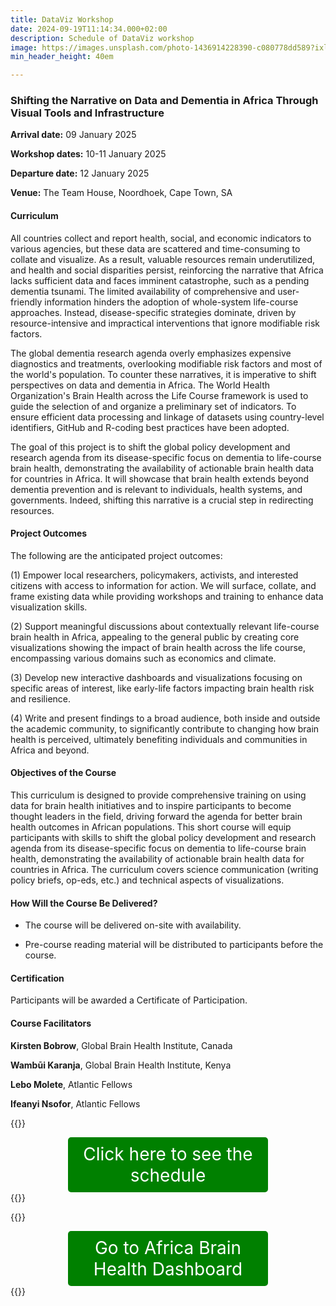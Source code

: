 ```yaml
---
title: DataViz Workshop
date: 2024-09-19T11:14:34.000+02:00
description: Schedule of DataViz workshop
image: https://images.unsplash.com/photo-1436914228390-c080778dd589?ixlib=rb-1.2.1&ixid=MnwxMjA3fDB8MHxwaG90by1wYWdlfHx8fGVufDB8fHx8&auto=format&fit=crop&w=1500&q=95
min_header_height: 40em

---
```


### Shifting the Narrative on Data and Dementia in Africa Through Visual Tools and Infrastructure

**Arrival date:** 09 January 2025  

**Workshop dates:** 10-11 January 2025  

**Departure date:** 12 January 2025  

**Venue:** The Team House, Noordhoek, Cape Town, SA  


#### Curriculum


All countries collect and report health, social, and economic indicators to various agencies, but these data are scattered and time-consuming to collate and visualize. As a result, valuable resources remain underutilized, and health and social disparities persist, reinforcing the narrative that Africa lacks sufficient data and faces imminent catastrophe, such as a pending dementia tsunami. The limited availability of comprehensive and user-friendly information hinders the adoption of whole-system life-course approaches. Instead, disease-specific strategies dominate, driven by resource-intensive and impractical interventions that ignore modifiable risk factors.


The global dementia research agenda overly emphasizes expensive diagnostics and treatments, overlooking modifiable risk factors and most of the world's population. To counter these narratives, it is imperative to shift perspectives on data and dementia in Africa. The World Health Organization's Brain Health across the Life Course framework is used to guide the selection of and organize a preliminary set of indicators. To ensure efficient data processing and linkage of datasets using country-level identifiers, GitHub and R-coding best practices have been adopted.


The goal of this project is to shift the global policy development and research agenda from its disease-specific focus on dementia to life-course brain health, demonstrating the availability of actionable brain health data for countries in Africa. It will showcase that brain health extends beyond dementia prevention and is relevant to individuals, health systems, and governments. Indeed, shifting this narrative is a crucial step in redirecting resources.


#### Project Outcomes


The following are the anticipated project outcomes:

(1) Empower local researchers, policymakers, activists, and interested citizens with access to information for action. We will surface, collate, and frame existing data while providing workshops and training to enhance data visualization skills.
  
(2) Support meaningful discussions about contextually relevant life-course brain health in Africa, appealing to the general public by creating core visualizations showing the impact of brain health across the life course, encompassing various domains such as economics and climate.
  
(3) Develop new interactive dashboards and visualizations focusing on specific areas of interest, like early-life factors impacting brain health risk and resilience.

(4) Write and present findings to a broad audience, both inside and outside the academic community, to significantly contribute to changing how brain health is perceived, ultimately benefiting individuals and communities in Africa and beyond.


#### Objectives of the Course


This curriculum is designed to provide comprehensive training on using data for brain health initiatives and to inspire participants to become thought leaders in the field, driving forward the agenda for better brain health outcomes in African populations. This short course will equip participants with skills to shift the global policy development and research agenda from its disease-specific focus on dementia to life-course brain health, demonstrating the availability of actionable brain health data for countries in Africa. The curriculum covers science communication (writing policy briefs, op-eds, etc.) and technical aspects of visualizations.


#### How Will the Course Be Delivered?


- The course will be delivered on-site with availability.  

- Pre-course reading material will be distributed to participants before the course.  


#### Certification


Participants will be awarded a Certificate of Participation.  


#### Course Facilitators


**Kirsten Bobrow**, Global Brain Health Institute, Canada  

**Wambūi Karanja**, Global Brain Health Institute, Kenya  

**Lebo Molete**, Atlantic Fellows  

**Ifeanyi Nsofor**, Atlantic Fellows


{{<rawhtml>}}
<div style="background-color: green; padding: 10px; border-radius: 5px; color: white; max-width: 300px; font-size: 28px; margin: 0 auto; text-align: center; font-secondary">
    <a href="https://isicnimbizo.github.io/dataviz/DataViz_schedule.pdf" style="color: white; text-decoration: none; font-size: 28px;">Click here to see the schedule</a>
</div>
{{</rawhtml>}}


{{<rawhtml>}}
<div style="background-color: green; padding: 10px; border-radius: 5px; color: white; max-width: 300px; font-size: 28px; margin: 0 auto; text-align: center; font-secondary">
    <a href="https://brain-health.shinyapps.io/dashboard1/" style="color: white; text-decoration: none; font-size: 28px;">Go to Africa Brain Health Dashboard</a>
</div>
{{</rawhtml>}}
